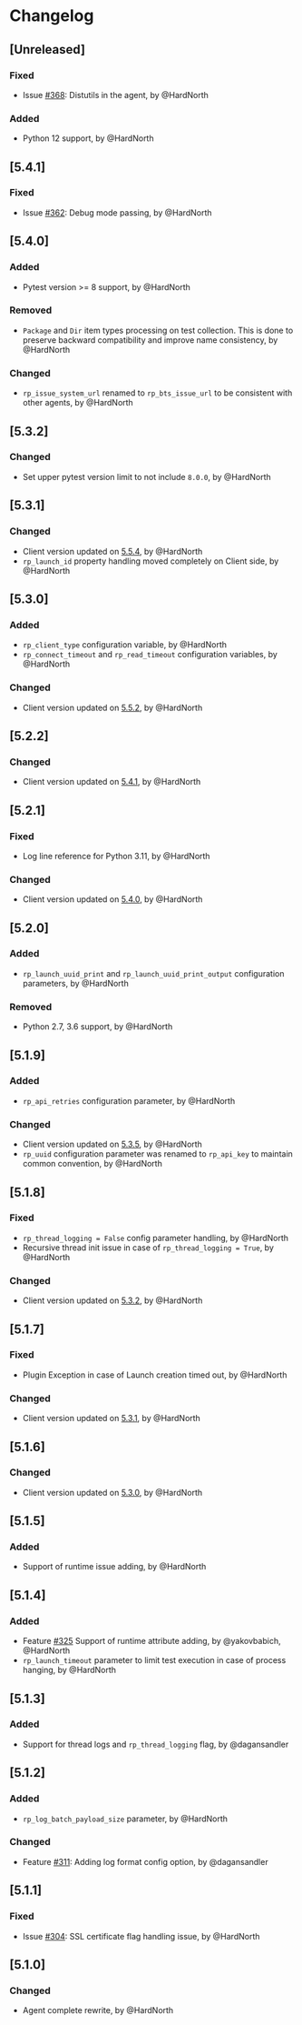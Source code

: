 # Changelog

## [Unreleased]
### Fixed
- Issue [#368](https://github.com/reportportal/agent-python-pytest/issues/368): Distutils in the agent, by @HardNorth
### Added
- Python 12 support, by @HardNorth

## [5.4.1]
### Fixed
- Issue [#362](https://github.com/reportportal/agent-python-pytest/issues/362): Debug mode passing, by @HardNorth

## [5.4.0]
### Added
- Pytest version >= 8 support, by @HardNorth
### Removed
- `Package` and `Dir` item types processing on test collection. This is done to preserve backward compatibility and improve name consistency, by @HardNorth
### Changed
- `rp_issue_system_url` renamed to `rp_bts_issue_url` to be consistent with other agents, by @HardNorth

## [5.3.2]
### Changed
- Set upper pytest version limit to not include `8.0.0`, by @HardNorth

## [5.3.1]
### Changed
- Client version updated on [5.5.4](https://github.com/reportportal/client-Python/releases/tag/5.5.4), by @HardNorth
- `rp_launch_id` property handling moved completely on Client side, by @HardNorth

## [5.3.0]
### Added
- `rp_client_type` configuration variable, by @HardNorth
- `rp_connect_timeout` and `rp_read_timeout` configuration variables, by @HardNorth
### Changed
- Client version updated on [5.5.2](https://github.com/reportportal/client-Python/releases/tag/5.5.2), by @HardNorth

## [5.2.2]
### Changed
- Client version updated on [5.4.1](https://github.com/reportportal/client-Python/releases/tag/5.4.1), by @HardNorth

## [5.2.1]
### Fixed
 - Log line reference for Python 3.11, by @HardNorth
### Changed
- Client version updated on [5.4.0](https://github.com/reportportal/client-Python/releases/tag/5.4.0), by @HardNorth

## [5.2.0]
### Added
- `rp_launch_uuid_print` and `rp_launch_uuid_print_output` configuration parameters, by @HardNorth
### Removed
- Python 2.7, 3.6 support, by @HardNorth

## [5.1.9]
### Added
- `rp_api_retries` configuration parameter, by @HardNorth
### Changed
- Client version updated on [5.3.5](https://github.com/reportportal/client-Python/releases/tag/5.3.5), by @HardNorth
- `rp_uuid` configuration parameter was renamed to `rp_api_key` to maintain common convention, by @HardNorth

## [5.1.8]
### Fixed
- `rp_thread_logging = False` config parameter handling, by @HardNorth
- Recursive thread init issue in case of `rp_thread_logging = True`, by @HardNorth
### Changed
- Client version updated on [5.3.2](https://github.com/reportportal/client-Python/releases/tag/5.3.2), by @HardNorth

## [5.1.7]
### Fixed
- Plugin Exception in case of Launch creation timed out, by @HardNorth
### Changed
- Client version updated on [5.3.1](https://github.com/reportportal/client-Python/releases/tag/5.3.1), by @HardNorth

## [5.1.6]
### Changed
- Client version updated on [5.3.0](https://github.com/reportportal/client-Python/releases/tag/5.3.0), by @HardNorth

## [5.1.5]
### Added
- Support of runtime issue adding, by @HardNorth

## [5.1.4]
### Added
- Feature [#325](https://github.com/reportportal/agent-python-pytest/issues/325) Support of runtime attribute adding, by @yakovbabich, @HardNorth
- `rp_launch_timeout` parameter to limit test execution in case of process hanging, by @HardNorth

## [5.1.3]
### Added
- Support for thread logs and `rp_thread_logging` flag, by @dagansandler

## [5.1.2]
### Added
- `rp_log_batch_payload_size` parameter, by @HardNorth
### Changed
- Feature [#311](https://github.com/reportportal/agent-python-pytest/issues/311):
Adding log format config option, by @dagansandler

## [5.1.1]
### Fixed
- Issue [#304](https://github.com/reportportal/agent-python-pytest/issues/304):
SSL certificate flag handling issue, by @HardNorth

## [5.1.0]
### Changed
- Agent complete rewrite, by @HardNorth
